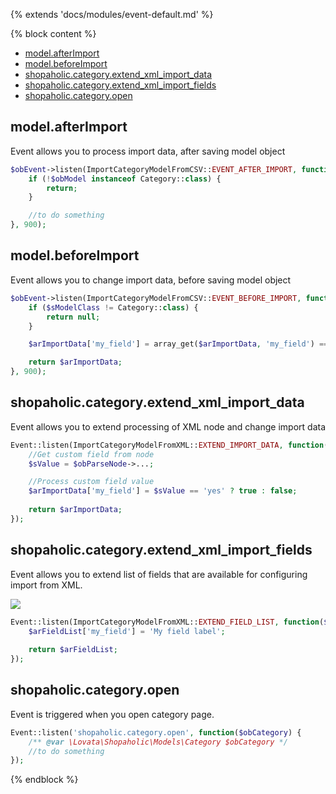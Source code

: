 {% extends 'docs/modules/event-default.md' %}

{% block content %}
* [model.afterImport](#modelafterimport)
* [model.beforeImport](#modelbeforeimport)
* [shopaholic.category.extend_xml_import_data](#shopaholiccategoryextend_xml_import_data)
* [shopaholic.category.extend_xml_import_fields](#shopaholiccategoryextend_xml_import_fields)
* [shopaholic.category.open](#shopaholiccategoryopen)

## model.afterImport

Event allows you to process import data, after saving model object

```php
$obEvent->listen(ImportCategoryModelFromCSV::EVENT_AFTER_IMPORT, function ($obModel, $arImportData) {
    if (!$obModel instanceof Category::class) {
        return;
    }

    //to do something 
}, 900);
```

## model.beforeImport

Event allows you to change import data, before saving model object

```php
$obEvent->listen(ImportCategoryModelFromCSV::EVENT_BEFORE_IMPORT, function ($sModelClass, $arImportData) {
    if ($sModelClass != Category::class) {
        return null;
    }

    $arImportData['my_field'] = array_get($arImportData, 'my_field') == 'yes' ? true : false;

    return $arImportData;
}, 900);
```

## shopaholic.category.extend_xml_import_data

Event allows you to extend processing of XML node and change import data

```php
Event::listen(ImportCategoryModelFromXML::EXTEND_IMPORT_DATA, function($arImportData, $obParseNode) {
    //Get custom field from node
    $sValue = $obParseNode->...;

    //Process custom field value
    $arImportData['my_field'] = $sValue == 'yes' ? true : false;
    
    return $arImportData;
});
```

## shopaholic.category.extend_xml_import_fields

Event allows you to extend list of fields that are available for configuring import from XML.

![](./../../../assets/images/backend-category-7.png) 

```php
Event::listen(ImportCategoryModelFromXML::EXTEND_FIELD_LIST, function($arFieldList) {
    $arFieldList['my_field'] = 'My field label';
    
    return $arFieldList;
});
```

## **shopaholic.category.open**

Event is triggered when you open category page.
```php
Event::listen('shopaholic.category.open', function($obCategory) {
    /** @var \Lovata\Shopaholic\Models\Category $obCategory */
    //to do something
});
```
{% endblock %}
